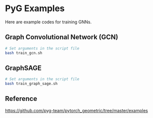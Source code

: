 # PyG Examples

Here are example codes for training GNNs. 

## Graph Convolutional Network (GCN)
```bash
# Set arguments in the script file
bash train_gcn.sh
```

## GraphSAGE
```bash
# Set arguments in the script file
bash train_graph_sage.sh
```

## Reference
https://github.com/pyg-team/pytorch_geometric/tree/master/examples